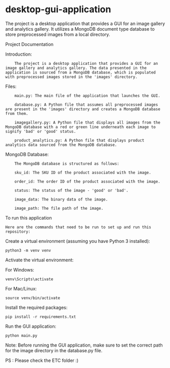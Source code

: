# desktop-gui-application


The project is a desktop application that provides a GUI for an image gallery and analytics gallery. It utilizes a MongoDB document type database to store preprocessed images from a local directory.


Project Documentation


Introduction:


        The project is a desktop application that provides a GUI for an image gallery and analytics gallery. The data presented in the application is sourced from a MongoDB database, which is populated with preprocessed images stored in the 'images' directory.

Files:


        main.py: The main file of the application that launches the GUI.

        database.py: A Python file that assumes all preprocessed images are present in the 'images' directory and creates a MongoDB database from them.

        imagegallery.py: A Python file that displays all images from the MongoDB database with a red or green line underneath each image to signify 'bad' or 'good' status.

        product_analytics.py: A Python file that displays product analytics data sourced from the MongoDB database.


MongoDB Database:


        The MongoDB database is structured as follows:

        sku_id: The SKU ID of the product associated with the image.

        order_id: The order ID of the product associated with the image.

        status: The status of the image - 'good' or 'bad'.

        image_data: The binary data of the image.

        image_path: The file path of the image.


To run this application 


    Here are the commands that need to be run to set up and run this repository:


Create a virtual environment (assuming you have Python 3 installed):

    python3 -m venv venv
    
    
Activate the virtual environment:

For Windows:

    venv\Scripts\activate

For Mac/Linux:

    source venv/bin/activate

Install the required packages:

    pip install -r requirements.txt

Run the GUI application:

    python main.py
    
    

Note: Before running the GUI application, make sure to set the correct path for the image directory in the database.py file.



PS : Please check the ETC folder :)
